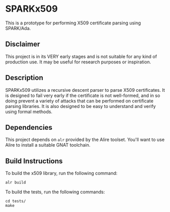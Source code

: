# SPARKx509

This is a prototype for performing X509 certificate parsing using SPARK/Ada.

## Disclaimer

This project is in its VERY early stages and is not suitable for any
kind of production use. It may be useful for research purposes or inspiration.

## Description

SPARKx509 utilizes a recursive descent parser to parse X509 certificates. It
is designed to fail very early if the certificate is not well-formed, and in
so doing prevent a variety of attacks that can be performed on certificate
parsing libraries. It is also designed to be easy to understand and verify
using formal methods.

## Dependencies

This project depends on `alr` provided by the Alire toolset. You'll want
to use Alire to install a suitable GNAT toolchain.

## Build Instructions

To build the x509 library, run the following command:

```shell
alr build
```

To build the tests, run the following commands:

```shell
cd tests/
make
```
